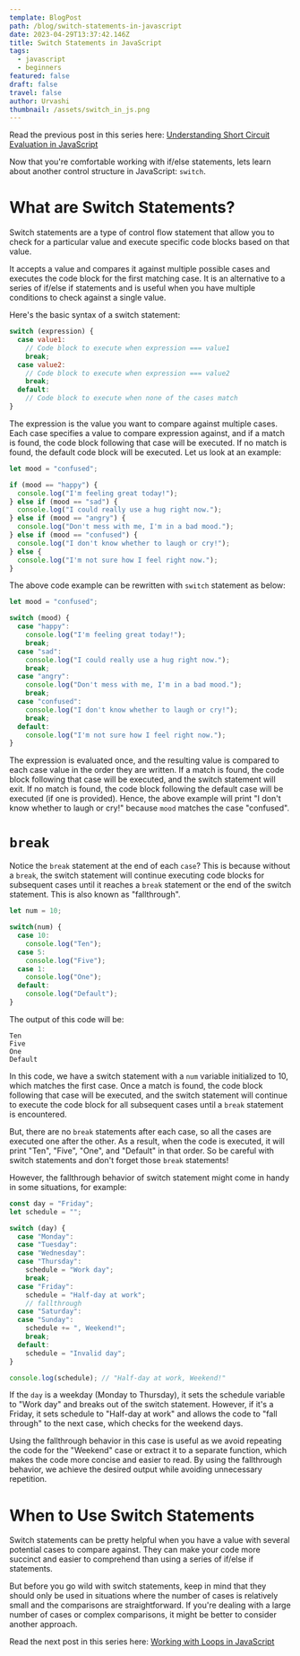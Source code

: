 ```yaml
---
template: BlogPost
path: /blog/switch-statements-in-javascript
date: 2023-04-29T13:37:42.146Z
title: Switch Statements in JavaScript
tags:
  - javascript
  - beginners
featured: false
draft: false
travel: false
author: Urvashi
thumbnail: /assets/switch_in_js.png
---
```


Read the previous post in this series here: [Understanding Short Circuit Evaluation in JavaScript](https://www.thecodedose.com/blog/understanding-short-circuit-evaluation-in-javascript)

Now that you're comfortable working with if/else statements, lets learn about another control structure in JavaScript: `switch`.

# What are Switch Statements?

Switch statements are a type of control flow statement that allow you to check for a particular value and execute specific code blocks based on that value.

It accepts a value and compares it against multiple possible cases and executes the code block for the first matching case.
It is an alternative to a series of if/else if statements and is useful when you have multiple conditions to check against a single value.

Here's the basic syntax of a switch statement:

```js
switch (expression) {
  case value1:
    // Code block to execute when expression === value1
    break;
  case value2:
    // Code block to execute when expression === value2
    break;
  default:
    // Code block to execute when none of the cases match
}
```

The expression is the value you want to compare against multiple cases. Each case specifies a value to compare expression against, and if a match is found, the code block following that case will be executed. If no match is found, the default code block will be executed.
Let us look at an example:

```js
let mood = "confused";

if (mood == "happy") {
  console.log("I'm feeling great today!");
} else if (mood == "sad") {
  console.log("I could really use a hug right now.");
} else if (mood == "angry") {
  console.log("Don't mess with me, I'm in a bad mood.");
} else if (mood == "confused") {
  console.log("I don't know whether to laugh or cry!");
} else {
  console.log("I'm not sure how I feel right now.");
}
```

The above code example can be rewritten with `switch` statement as below:

```js
let mood = "confused";

switch (mood) {
  case "happy":
    console.log("I'm feeling great today!");
    break;
  case "sad":
    console.log("I could really use a hug right now.");
    break;
  case "angry":
    console.log("Don't mess with me, I'm in a bad mood.");
    break;
  case "confused":
    console.log("I don't know whether to laugh or cry!");
    break;
  default:
    console.log("I'm not sure how I feel right now.");
}
```

The expression is evaluated once, and the resulting value is compared to each case value in the order they are written.
If a match is found, the code block following that case will be executed, and the switch statement will exit.
If no match is found, the code block following the default case will be executed (if one is provided).
Hence, the above example will print "I don't know whether to laugh or cry!" because `mood` matches the case "confused".

# `break`

Notice the `break` statement at the end of each `case`?
This is because without a `break`, the switch statement will continue executing code blocks for subsequent cases until it reaches a `break` statement or the end of the switch statement.
This is also known as "fallthrough".

```js
let num = 10;

switch(num) {
  case 10:
    console.log("Ten");
  case 5:
    console.log("Five");
  case 1:
    console.log("One");
  default:
    console.log("Default");
}
```

The output of this code will be:

```
Ten
Five
One
Default
```

In this code, we have a switch statement with a `num` variable initialized to 10, which matches the first case.
Once a match is found, the code block following that case will be executed, and the switch statement will continue to execute the code block for all subsequent cases until a `break` statement is encountered.

But, there are no `break` statements after each case, so all the cases are executed one after the other. As a result, when the code is executed, it will print "Ten", "Five", "One", and "Default" in that order. So be careful with switch statements and don't forget those `break` statements!

However, the fallthrough behavior of switch statement might come in handy in some situations, for example:

```js
const day = "Friday";
let schedule = "";

switch (day) {
  case "Monday":
  case "Tuesday":
  case "Wednesday":
  case "Thursday":
    schedule = "Work day";
    break;
  case "Friday":
    schedule = "Half-day at work";
    // fallthrough
  case "Saturday":
  case "Sunday":
    schedule += ", Weekend!";
    break;
  default:
    schedule = "Invalid day";
}

console.log(schedule); // "Half-day at work, Weekend!"
```

If the `day` is a weekday (Monday to Thursday), it sets the schedule variable to "Work day" and breaks out of the switch statement. However, if it's a Friday, it sets schedule to "Half-day at work" and allows the code to "fall through" to the next case, which checks for the weekend days.

Using the fallthrough behavior in this case is useful as we avoid repeating the code for the "Weekend" case or extract it to a separate function, which makes the code more concise and easier to read. By using the fallthrough behavior, we achieve the desired output while avoiding unnecessary repetition.

# When to Use Switch Statements

Switch statements can be pretty helpful when you have a value with several potential cases to compare against.
They can make your code more succinct and easier to comprehend than using a series of if/else if statements.

But before you go wild with switch statements, keep in mind that they should only be used in situations where the number of cases is relatively small and the comparisons are straightforward. If you're dealing with a large number of cases or complex comparisons, it might be better to consider another approach.

Read the next post in this series here: [Working with Loops in JavaScript](https://www.thecodedose.com/blog/loops-in-javascript)
